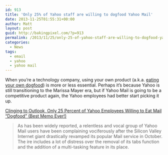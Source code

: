 ```yaml
---
id: 913
title: 'Only 25% of Yahoo staff are willing to dogfood Yahoo Mail'
date: 2013-11-25T01:55:31+00:00
author: Matt
layout: post
guid: http://bakingpixel.com/?p=913
permalink: /2013/11/25/only-25-of-yahoo-staff-are-willing-to-dogfood-yahoo-mail/
categories:
  - News
tags:
  - email
  - yahoo
  - yahoo mail
---
```

When you&#8217;re a technology company, using your own product (a.k.a. [eating your own dogfood](http://en.wikipedia.org/wiki/Eating_your_own_dog_food)) is more or less essential. Perhaps it&#8217;s because Yahoo is still transitioning to the Marissa Mayer era, but if Yahoo Mail is going to be a competitive product again, the Yahoo employees had better start picking it up.

[Clinging to Outlook, Only 25 Percent of Yahoo Employees Willing to Eat Mail “Dogfood” (Best Memo Ever!)](http://allthingsd.com/20131124/while-users-lament-only-25-percent-of-yahoos-willing-eat-mail-dogfood-memo/)

> As has been widely reported, a relentless and vocal group of Yahoo Mail users have been complaining vociferously after the Silicon Valley Internet giant drastically revamped its popular Mail service in October. The ire includes a lot of distress over the removal of its tabs function and the addition of a multi-tasking feature in its place.